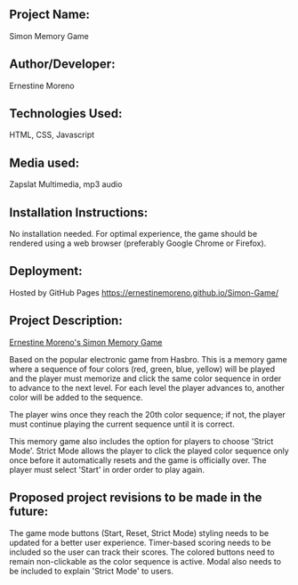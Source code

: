 
## Project Name: 
Simon Memory Game

## Author/Developer: 
Ernestine Moreno

## Technologies Used: 
HTML, CSS, Javascript

## Media used: 
Zapslat Multimedia, mp3 audio

## Installation Instructions: 
No installation needed. For optimal experience, the game should be rendered using a web browser (preferably Google Chrome or Firefox).

## Deployment: 
Hosted by GitHub Pages https://ernestinemoreno.github.io/Simon-Game/


## Project Description: 
[Ernestine Moreno's Simon Memory Game](https://ernestinemoreno.github.io/Simon-Game/)

Based on the popular electronic game from Hasbro. This is a memory game where a sequence of four colors (red, green, blue, yellow) will be played and the player must memorize and click the same color sequence in order to advance to the next level. For each level the player advances to, another color will be added to the sequence.

The player wins once they reach the 20th color sequence; if not, the player must continue playing the current sequence until it is correct.

This memory game also includes the option for players to choose 'Strict Mode'. Strict Mode allows the player to click the played color sequence only once before it automatically resets and the game is officially over. The player must select 'Start' in order order to play again.

## Proposed project revisions to be made in the future: 
The game mode buttons (Start, Reset, Strict Mode) styling needs to be updated for a better user experience. Timer-based scoring needs to be included so the user can track their scores. The colored buttons need to remain non-clickable as the color sequence is active. Modal also needs to be included to explain 'Strict Mode' to users.


